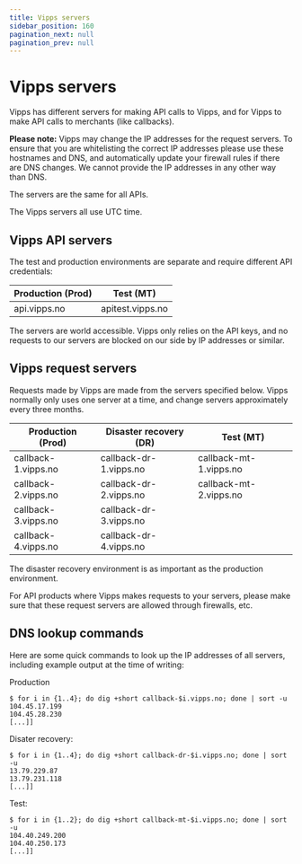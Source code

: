 ```yaml
---
title: Vipps servers
sidebar_position: 160
pagination_next: null
pagination_prev: null
---
```


# Vipps servers

Vipps has different servers for making API calls to Vipps, and for Vipps
to make API calls to merchants (like callbacks).

**Please note:** Vipps may change the IP addresses for the request servers. To ensure
that you are whitelisting the correct IP addresses please use these hostnames
and DNS, and automatically update your firewall rules if there are DNS changes.
We cannot provide the IP addresses in any other way than DNS.

The servers are the same for all APIs.

The Vipps servers all use UTC time.

## Vipps API servers

The test and production environments are separate and require different API credentials:

| Production (Prod) | Test (MT)        |
|-------------------|------------------|
| api.vipps.no      | apitest.vipps.no |

The servers are world accessible. Vipps only relies on the API keys, and
no requests to our servers are blocked on our side by IP addresses or similar.

## Vipps request servers

Requests made by Vipps are made from the servers specified below.
Vipps normally only uses one server at a time, and change servers approximately
every three months.

| Production (Prod)   | Disaster recovery (DR) | Test (MT)              |
|---------------------|------------------------|------------------------|
| callback-1.vipps.no | callback-dr-1.vipps.no | callback-mt-1.vipps.no |
| callback-2.vipps.no | callback-dr-2.vipps.no | callback-mt-2.vipps.no |
| callback-3.vipps.no | callback-dr-3.vipps.no |                        |
| callback-4.vipps.no | callback-dr-4.vipps.no |                        |

The disaster recovery environment is as important as the production environment.

For API products where Vipps makes requests to your servers, please make sure
that these request servers are allowed through firewalls, etc.

## DNS lookup commands

Here are some quick commands to look up the IP addresses of all servers,
including example output at the time of writing:

Production
```
$ for i in {1..4}; do dig +short callback-$i.vipps.no; done | sort -u
104.45.17.199
104.45.28.230
[...]]
```

Disater recovery:
```
$ for i in {1..4}; do dig +short callback-dr-$i.vipps.no; done | sort -u
13.79.229.87
13.79.231.118
[...]]
```

Test:
```
$ for i in {1..2}; do dig +short callback-mt-$i.vipps.no; done | sort -u
104.40.249.200
104.40.250.173
[...]]
```